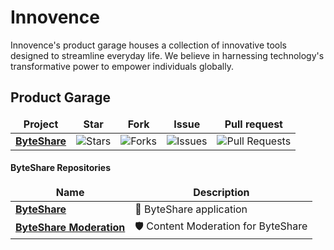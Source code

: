 # Innovence
Innovence's product garage houses a collection of innovative tools designed to streamline everyday life. We believe in harnessing technology's transformative power to empower individuals globally.
<br/>

<h2>Product Garage</h2>

<table>
  <thead align="center">
    <tr border: none;>
      <td><b>Project</b></td>
      <td><b>Star</b></td>
      <td><b>Fork</b></td>
      <td><b>Issue</b></td>
      <td><b>Pull request</b></td>
    </tr>
  </thead>
  <tbody>
    <tr>
      <td><a href="https://byteshare.io"><b>ByteShare</b></a></td>
      <td><img alt="Stars" src="https://img.shields.io/github/stars/innovencelabs/byteshare?style=flat-square&labelColor=343b41"/></td>
      <td><img alt="Forks" src="https://img.shields.io/github/forks/innovencelabs/byteshare?style=flat-square&labelColor=343b41"/></td>
      <td><img alt="Issues" src="https://img.shields.io/github/issues/innovencelabs/byteshare?style=flat-square&labelColor=343b41"/></td>
      <td><img alt="Pull Requests" src="https://img.shields.io/github/issues-pr/innovencelabs/byteshare?style=flat-square&labelColor=343b41"/></td>
    </tr>
  </tbody>
</table>

<h4>ByteShare Repositories</h4>
<table>
  <thead align="center">
    <tr border: none;>
      <td><b>Name</b></td>
      <td><b>Description </b></td>
    </tr>
  </thead>
  <tbody>
    <tr>
      <td><a href="https://github.com/innovencelabs/byteshare"><b>ByteShare</b></a></td>
      <td>👑 ByteShare application</td>
    </tr>
    <tr>
      <td><a href="https://github.com/innovencelabs/byteshare-moderation"><b>ByteShare Moderation</b></a></td>
      <td>🛡️ Content Moderation for ByteShare</td>
    </tr>
  </tbody>
</table>

